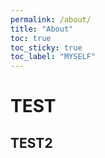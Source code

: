 ```yaml
---
permalink: /about/
title: "About"
toc: true
toc_sticky: true
toc_label: "MYSELF"
---
```


# TEST
## TEST2